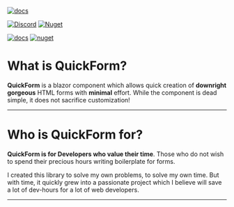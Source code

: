 [![docs](https://img.shields.io/badge/read_the-docs-blue)](https://ddjerqq.github.io/quickform)

[![Discord](https://dcbadge.vercel.app/api/server/DsAXsMuEbx?style=flat)](https://discord.gg/DsAXsMuEbx)
[![Nuget](https://img.shields.io/nuget/v/QuickForm)](https://www.nuget.org/packages/QuickForm/)

[![docs](https://github.com/ddjerqq/quickform/actions/workflows/publish-docs-to-gh-pages.yaml/badge.svg)](https://ddjerqq.github.io/quickform)
[![nuget](https://github.com/ddjerqq/quickform/actions/workflows/publish-to-nuget-on-release.yaml/badge.svg)](https://www.nuget.org/packages/QuickForm)

# What is QuickForm?

**QuickForm** is a blazor component which allows quick creation of **downright gorgeous** HTML forms
with **minimal** effort.
While the component is dead simple, it does not sacrifice customization!

---


# Who is QuickForm for?

**QuickForm is for Developers who value their time**.
Those who do not wish to spend their precious hours writing boilerplate for forms.

I created this library to solve my own problems, to solve my own time.
But with time, it quickly grew into a passionate project which I believe will save a lot of dev-hours for a lot of web developers.

---
